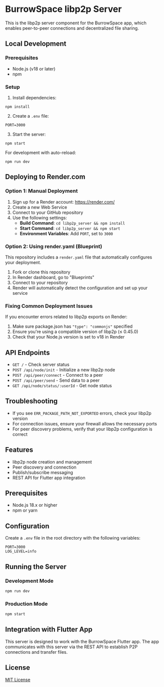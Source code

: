 # BurrowSpace libp2p Server

This is the libp2p server component for the BurrowSpace app, which enables peer-to-peer connections and decentralized file sharing.

## Local Development

### Prerequisites
- Node.js (v18 or later)
- npm

### Setup

1. Install dependencies:
```
npm install
```

2. Create a `.env` file:
```
PORT=3000
```

3. Start the server:
```
npm start
```

For development with auto-reload:
```
npm run dev
```

## Deploying to Render.com

### Option 1: Manual Deployment

1. Sign up for a Render account: https://render.com/
2. Create a new Web Service
3. Connect to your GitHub repository
4. Use the following settings:
   - **Build Command**: `cd libp2p_server && npm install`
   - **Start Command**: `cd libp2p_server && npm start`
   - **Environment Variables**: Add `PORT`, set to `3000`

### Option 2: Using render.yaml (Blueprint)

This repository includes a `render.yaml` file that automatically configures your deployment.

1. Fork or clone this repository
2. In Render dashboard, go to "Blueprints"
3. Connect to your repository
4. Render will automatically detect the configuration and set up your service

### Fixing Common Deployment Issues

If you encounter errors related to libp2p exports on Render:

1. Make sure package.json has `"type": "commonjs"` specified
2. Ensure you're using a compatible version of libp2p (≤ 0.45.0)
3. Check that your Node.js version is set to v18 in Render

## API Endpoints

- `GET /` - Check server status
- `POST /api/node/init` - Initialize a new libp2p node
- `POST /api/peer/connect` - Connect to a peer
- `POST /api/peer/send` - Send data to a peer
- `GET /api/node/status/:userId` - Get node status

## Troubleshooting

- If you see `ERR_PACKAGE_PATH_NOT_EXPORTED` errors, check your libp2p version
- For connection issues, ensure your firewall allows the necessary ports
- For peer discovery problems, verify that your libp2p configuration is correct

## Features

- libp2p node creation and management
- Peer discovery and connection
- Publish/subscribe messaging
- REST API for Flutter app integration

## Prerequisites

- Node.js 18.x or higher
- npm or yarn

## Configuration

Create a `.env` file in the root directory with the following variables:

```
PORT=3000
LOG_LEVEL=info
```

## Running the Server

### Development Mode

```bash
npm run dev
```

### Production Mode

```bash
npm start
```

## Integration with Flutter App

This server is designed to work with the BurrowSpace Flutter app. The app communicates with this server via the REST API to establish P2P connections and transfer files.

## License

[MIT License](LICENSE) 